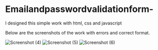 # Emailandpasswordvalidationform-
I designed this simple work with html, css and javascript 


Below are the screenshots of the work with errors and correct format.


![Screenshot (4)](https://user-images.githubusercontent.com/87957433/191781497-4406f6b9-ff8c-4688-aaf8-d7b985cc1edb.png)
![Screenshot (5)](https://user-images.githubusercontent.com/87957433/191781594-d51be165-b69c-4860-b9b5-c4010e1b4763.png)
![Screenshot (6)](https://user-images.githubusercontent.com/87957433/191781639-bc1e4e56-c3f7-4393-9336-cfbd0f3666d6.png)

